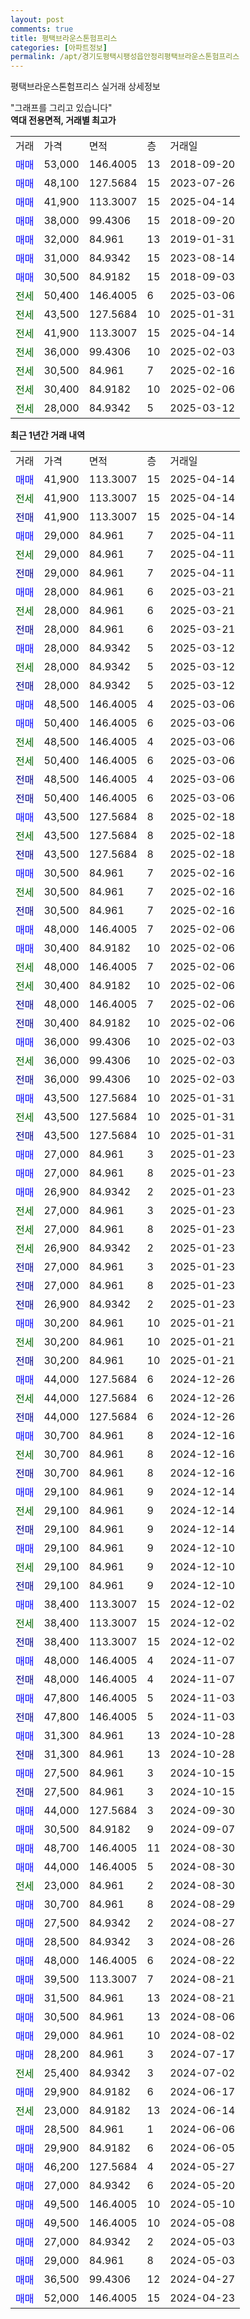 ```yaml
---
layout: post
comments: true
title: 평택브라운스톤험프리스
categories: [아파트정보]
permalink: /apt/경기도평택시팽성읍안정리평택브라운스톤험프리스
---
```


평택브라운스톤험프리스 실거래 상세정보

<script type="text/javascript">
  google.charts.load('current', {'packages':['line', 'corechart']});
  google.charts.setOnLoadCallback(drawChart);

  function drawChart() {
    var data = new google.visualization.DataTable();
    data.addColumn('date', '거래일');
    data.addColumn('number', "매매");
    data.addColumn('number', "전세");
    data.addColumn('number', "전매");

    data.addRows([[new Date(Date.parse("2025-04-14")), 41900, null, null], [new Date(Date.parse("2025-04-14")), null, 41900, null], [new Date(Date.parse("2025-04-14")), null, null, 41900], [new Date(Date.parse("2025-04-11")), 29000, null, null], [new Date(Date.parse("2025-04-11")), null, 29000, null], [new Date(Date.parse("2025-04-11")), null, null, 29000], [new Date(Date.parse("2025-03-21")), 28000, null, null], [new Date(Date.parse("2025-03-21")), null, 28000, null], [new Date(Date.parse("2025-03-21")), null, null, 28000], [new Date(Date.parse("2025-03-12")), 28000, null, null], [new Date(Date.parse("2025-03-12")), null, 28000, null], [new Date(Date.parse("2025-03-12")), null, null, 28000], [new Date(Date.parse("2025-03-06")), 48500, null, null], [new Date(Date.parse("2025-03-06")), 50400, null, null], [new Date(Date.parse("2025-03-06")), null, 48500, null], [new Date(Date.parse("2025-03-06")), null, 50400, null], [new Date(Date.parse("2025-03-06")), null, null, 48500], [new Date(Date.parse("2025-03-06")), null, null, 50400], [new Date(Date.parse("2025-02-18")), 43500, null, null], [new Date(Date.parse("2025-02-18")), null, 43500, null], [new Date(Date.parse("2025-02-18")), null, null, 43500], [new Date(Date.parse("2025-02-16")), 30500, null, null], [new Date(Date.parse("2025-02-16")), null, 30500, null], [new Date(Date.parse("2025-02-16")), null, null, 30500], [new Date(Date.parse("2025-02-06")), 48000, null, null], [new Date(Date.parse("2025-02-06")), 30400, null, null], [new Date(Date.parse("2025-02-06")), null, 48000, null], [new Date(Date.parse("2025-02-06")), null, 30400, null], [new Date(Date.parse("2025-02-06")), null, null, 48000], [new Date(Date.parse("2025-02-06")), null, null, 30400], [new Date(Date.parse("2025-02-03")), 36000, null, null], [new Date(Date.parse("2025-02-03")), null, 36000, null], [new Date(Date.parse("2025-02-03")), null, null, 36000], [new Date(Date.parse("2025-01-31")), 43500, null, null], [new Date(Date.parse("2025-01-31")), null, 43500, null], [new Date(Date.parse("2025-01-31")), null, null, 43500], [new Date(Date.parse("2025-01-23")), 27000, null, null], [new Date(Date.parse("2025-01-23")), 27000, null, null], [new Date(Date.parse("2025-01-23")), 26900, null, null], [new Date(Date.parse("2025-01-23")), null, 27000, null], [new Date(Date.parse("2025-01-23")), null, 27000, null], [new Date(Date.parse("2025-01-23")), null, 26900, null], [new Date(Date.parse("2025-01-23")), null, null, 27000], [new Date(Date.parse("2025-01-23")), null, null, 27000], [new Date(Date.parse("2025-01-23")), null, null, 26900], [new Date(Date.parse("2025-01-21")), 30200, null, null], [new Date(Date.parse("2025-01-21")), null, 30200, null], [new Date(Date.parse("2025-01-21")), null, null, 30200], [new Date(Date.parse("2024-12-26")), 44000, null, null], [new Date(Date.parse("2024-12-26")), null, 44000, null], [new Date(Date.parse("2024-12-26")), null, null, 44000], [new Date(Date.parse("2024-12-16")), 30700, null, null], [new Date(Date.parse("2024-12-16")), null, 30700, null], [new Date(Date.parse("2024-12-16")), null, null, 30700], [new Date(Date.parse("2024-12-14")), 29100, null, null], [new Date(Date.parse("2024-12-14")), null, 29100, null], [new Date(Date.parse("2024-12-14")), null, null, 29100], [new Date(Date.parse("2024-12-10")), 29100, null, null], [new Date(Date.parse("2024-12-10")), null, 29100, null], [new Date(Date.parse("2024-12-10")), null, null, 29100], [new Date(Date.parse("2024-12-02")), 38400, null, null], [new Date(Date.parse("2024-12-02")), null, 38400, null], [new Date(Date.parse("2024-12-02")), null, null, 38400], [new Date(Date.parse("2024-11-07")), 48000, null, null], [new Date(Date.parse("2024-11-07")), null, null, 48000], [new Date(Date.parse("2024-11-03")), 47800, null, null], [new Date(Date.parse("2024-11-03")), null, null, 47800], [new Date(Date.parse("2024-10-28")), 31300, null, null], [new Date(Date.parse("2024-10-28")), null, null, 31300], [new Date(Date.parse("2024-10-15")), 27500, null, null], [new Date(Date.parse("2024-10-15")), null, null, 27500], [new Date(Date.parse("2024-09-30")), 44000, null, null], [new Date(Date.parse("2024-09-07")), 30500, null, null], [new Date(Date.parse("2024-08-30")), 48700, null, null], [new Date(Date.parse("2024-08-30")), 44000, null, null], [new Date(Date.parse("2024-08-30")), null, 23000, null], [new Date(Date.parse("2024-08-29")), 30700, null, null], [new Date(Date.parse("2024-08-27")), 27500, null, null], [new Date(Date.parse("2024-08-26")), 28500, null, null], [new Date(Date.parse("2024-08-22")), 48000, null, null], [new Date(Date.parse("2024-08-21")), 39500, null, null], [new Date(Date.parse("2024-08-21")), 31500, null, null], [new Date(Date.parse("2024-08-06")), 30500, null, null], [new Date(Date.parse("2024-08-02")), 29000, null, null], [new Date(Date.parse("2024-07-17")), 28200, null, null], [new Date(Date.parse("2024-07-02")), null, 25400, null], [new Date(Date.parse("2024-06-17")), 29900, null, null], [new Date(Date.parse("2024-06-14")), null, 23000, null], [new Date(Date.parse("2024-06-06")), 28500, null, null], [new Date(Date.parse("2024-06-05")), 29900, null, null], [new Date(Date.parse("2024-05-27")), 46200, null, null], [new Date(Date.parse("2024-05-20")), 27000, null, null], [new Date(Date.parse("2024-05-10")), 49500, null, null], [new Date(Date.parse("2024-05-08")), 49500, null, null], [new Date(Date.parse("2024-05-03")), 27000, null, null], [new Date(Date.parse("2024-05-03")), 29000, null, null], [new Date(Date.parse("2024-04-27")), 36500, null, null], [new Date(Date.parse("2024-04-23")), 52000, null, null]]);

    var options = {
      hAxis: {
        format: 'yyyy/MM/dd'
      },    
      lineWidth: 0,
      pointsVisible: true,    
      title: '최근 1년간 유형별 실거래가 분포',
      legend: { position: 'bottom' }
    };

    var formatter = new google.visualization.NumberFormat({pattern:'###,###'} );
    formatter.format(data, 1);
    formatter.format(data, 2);
    
    setTimeout(function() {
        var chart = new google.visualization.LineChart(document.getElementById('columnchart_material'));
        chart.draw(data, (options));
        document.getElementById('loading').style.display = 'none';
    }, 200);
  }
</script>


<div id="loading" style="z-index:20; display: block; margin-left: 0px">"그래프를 그리고 있습니다"</div>
<div id="columnchart_material" style="width: 95%; margin-left: 0px; display: block"></div>
<!-- contents start -->
<b>역대 전용면적, 거래별 최고가</b>
<table class="sortable">
    <tr>
      <td>거래</td>
      <td>가격</td>
      <td>면적</td>
      <td>층</td>
      <td>거래일</td>
    </tr>
        <tr>
          <td><a style="color: blue">매매</a></td>
          <td>53,000</td>
          <td>146.4005</td>
          <td>13</td>
          <td>2018-09-20</td>
        </tr>            <tr>
          <td><a style="color: blue">매매</a></td>
          <td>48,100</td>
          <td>127.5684</td>
          <td>15</td>
          <td>2023-07-26</td>
        </tr>            <tr>
          <td><a style="color: blue">매매</a></td>
          <td>41,900</td>
          <td>113.3007</td>
          <td>15</td>
          <td>2025-04-14</td>
        </tr>            <tr>
          <td><a style="color: blue">매매</a></td>
          <td>38,000</td>
          <td>99.4306</td>
          <td>15</td>
          <td>2018-09-20</td>
        </tr>            <tr>
          <td><a style="color: blue">매매</a></td>
          <td>32,000</td>
          <td>84.961</td>
          <td>13</td>
          <td>2019-01-31</td>
        </tr>            <tr>
          <td><a style="color: blue">매매</a></td>
          <td>31,000</td>
          <td>84.9342</td>
          <td>15</td>
          <td>2023-08-14</td>
        </tr>            <tr>
          <td><a style="color: blue">매매</a></td>
          <td>30,500</td>
          <td>84.9182</td>
          <td>15</td>
          <td>2018-09-03</td>
        </tr>        
        <tr>
              <td><a style="color: darkgreen">전세</a></td>
              <td>50,400</td>
              <td>146.4005</td>
              <td>6</td>
              <td>2025-03-06</td>
            </tr>            <tr>
              <td><a style="color: darkgreen">전세</a></td>
              <td>43,500</td>
              <td>127.5684</td>
              <td>10</td>
              <td>2025-01-31</td>
            </tr>            <tr>
              <td><a style="color: darkgreen">전세</a></td>
              <td>41,900</td>
              <td>113.3007</td>
              <td>15</td>
              <td>2025-04-14</td>
            </tr>            <tr>
              <td><a style="color: darkgreen">전세</a></td>
              <td>36,000</td>
              <td>99.4306</td>
              <td>10</td>
              <td>2025-02-03</td>
            </tr>            <tr>
              <td><a style="color: darkgreen">전세</a></td>
              <td>30,500</td>
              <td>84.961</td>
              <td>7</td>
              <td>2025-02-16</td>
            </tr>            <tr>
              <td><a style="color: darkgreen">전세</a></td>
              <td>30,400</td>
              <td>84.9182</td>
              <td>10</td>
              <td>2025-02-06</td>
            </tr>            <tr>
              <td><a style="color: darkgreen">전세</a></td>
              <td>28,000</td>
              <td>84.9342</td>
              <td>5</td>
              <td>2025-03-12</td>
            </tr>        
    
</table>

<b>최근 1년간 거래 내역</b>

<table class="sortable">
    <tr>
      <td>거래</td>
      <td>가격</td>
      <td>면적</td>
      <td>층</td>
      <td>거래일</td>
    </tr>
    <tr>
      <td><a style="color: blue">매매</a></td>
      <td>41,900</td>
      <td>113.3007</td>
      <td>15</td>
      <td>2025-04-14</td>
    </tr>          <tr>
      <td><a style="color: darkgreen">전세</a></td>
      <td>41,900</td>
      <td>113.3007</td>
      <td>15</td>
      <td>2025-04-14</td>
    </tr>          <tr>
      <td><a style="color: darkblue">전매</a></td>
      <td>41,900</td>
      <td>113.3007</td>
      <td>15</td>
      <td>2025-04-14</td>
    </tr>          <tr>
      <td><a style="color: blue">매매</a></td>
      <td>29,000</td>
      <td>84.961</td>
      <td>7</td>
      <td>2025-04-11</td>
    </tr>          <tr>
      <td><a style="color: darkgreen">전세</a></td>
      <td>29,000</td>
      <td>84.961</td>
      <td>7</td>
      <td>2025-04-11</td>
    </tr>          <tr>
      <td><a style="color: darkblue">전매</a></td>
      <td>29,000</td>
      <td>84.961</td>
      <td>7</td>
      <td>2025-04-11</td>
    </tr>          <tr>
      <td><a style="color: blue">매매</a></td>
      <td>28,000</td>
      <td>84.961</td>
      <td>6</td>
      <td>2025-03-21</td>
    </tr>          <tr>
      <td><a style="color: darkgreen">전세</a></td>
      <td>28,000</td>
      <td>84.961</td>
      <td>6</td>
      <td>2025-03-21</td>
    </tr>          <tr>
      <td><a style="color: darkblue">전매</a></td>
      <td>28,000</td>
      <td>84.961</td>
      <td>6</td>
      <td>2025-03-21</td>
    </tr>          <tr>
      <td><a style="color: blue">매매</a></td>
      <td>28,000</td>
      <td>84.9342</td>
      <td>5</td>
      <td>2025-03-12</td>
    </tr>          <tr>
      <td><a style="color: darkgreen">전세</a></td>
      <td>28,000</td>
      <td>84.9342</td>
      <td>5</td>
      <td>2025-03-12</td>
    </tr>          <tr>
      <td><a style="color: darkblue">전매</a></td>
      <td>28,000</td>
      <td>84.9342</td>
      <td>5</td>
      <td>2025-03-12</td>
    </tr>          <tr>
      <td><a style="color: blue">매매</a></td>
      <td>48,500</td>
      <td>146.4005</td>
      <td>4</td>
      <td>2025-03-06</td>
    </tr>          <tr>
      <td><a style="color: blue">매매</a></td>
      <td>50,400</td>
      <td>146.4005</td>
      <td>6</td>
      <td>2025-03-06</td>
    </tr>          <tr>
      <td><a style="color: darkgreen">전세</a></td>
      <td>48,500</td>
      <td>146.4005</td>
      <td>4</td>
      <td>2025-03-06</td>
    </tr>          <tr>
      <td><a style="color: darkgreen">전세</a></td>
      <td>50,400</td>
      <td>146.4005</td>
      <td>6</td>
      <td>2025-03-06</td>
    </tr>          <tr>
      <td><a style="color: darkblue">전매</a></td>
      <td>48,500</td>
      <td>146.4005</td>
      <td>4</td>
      <td>2025-03-06</td>
    </tr>          <tr>
      <td><a style="color: darkblue">전매</a></td>
      <td>50,400</td>
      <td>146.4005</td>
      <td>6</td>
      <td>2025-03-06</td>
    </tr>          <tr>
      <td><a style="color: blue">매매</a></td>
      <td>43,500</td>
      <td>127.5684</td>
      <td>8</td>
      <td>2025-02-18</td>
    </tr>          <tr>
      <td><a style="color: darkgreen">전세</a></td>
      <td>43,500</td>
      <td>127.5684</td>
      <td>8</td>
      <td>2025-02-18</td>
    </tr>          <tr>
      <td><a style="color: darkblue">전매</a></td>
      <td>43,500</td>
      <td>127.5684</td>
      <td>8</td>
      <td>2025-02-18</td>
    </tr>          <tr>
      <td><a style="color: blue">매매</a></td>
      <td>30,500</td>
      <td>84.961</td>
      <td>7</td>
      <td>2025-02-16</td>
    </tr>          <tr>
      <td><a style="color: darkgreen">전세</a></td>
      <td>30,500</td>
      <td>84.961</td>
      <td>7</td>
      <td>2025-02-16</td>
    </tr>          <tr>
      <td><a style="color: darkblue">전매</a></td>
      <td>30,500</td>
      <td>84.961</td>
      <td>7</td>
      <td>2025-02-16</td>
    </tr>          <tr>
      <td><a style="color: blue">매매</a></td>
      <td>48,000</td>
      <td>146.4005</td>
      <td>7</td>
      <td>2025-02-06</td>
    </tr>          <tr>
      <td><a style="color: blue">매매</a></td>
      <td>30,400</td>
      <td>84.9182</td>
      <td>10</td>
      <td>2025-02-06</td>
    </tr>          <tr>
      <td><a style="color: darkgreen">전세</a></td>
      <td>48,000</td>
      <td>146.4005</td>
      <td>7</td>
      <td>2025-02-06</td>
    </tr>          <tr>
      <td><a style="color: darkgreen">전세</a></td>
      <td>30,400</td>
      <td>84.9182</td>
      <td>10</td>
      <td>2025-02-06</td>
    </tr>          <tr>
      <td><a style="color: darkblue">전매</a></td>
      <td>48,000</td>
      <td>146.4005</td>
      <td>7</td>
      <td>2025-02-06</td>
    </tr>          <tr>
      <td><a style="color: darkblue">전매</a></td>
      <td>30,400</td>
      <td>84.9182</td>
      <td>10</td>
      <td>2025-02-06</td>
    </tr>          <tr>
      <td><a style="color: blue">매매</a></td>
      <td>36,000</td>
      <td>99.4306</td>
      <td>10</td>
      <td>2025-02-03</td>
    </tr>          <tr>
      <td><a style="color: darkgreen">전세</a></td>
      <td>36,000</td>
      <td>99.4306</td>
      <td>10</td>
      <td>2025-02-03</td>
    </tr>          <tr>
      <td><a style="color: darkblue">전매</a></td>
      <td>36,000</td>
      <td>99.4306</td>
      <td>10</td>
      <td>2025-02-03</td>
    </tr>          <tr>
      <td><a style="color: blue">매매</a></td>
      <td>43,500</td>
      <td>127.5684</td>
      <td>10</td>
      <td>2025-01-31</td>
    </tr>          <tr>
      <td><a style="color: darkgreen">전세</a></td>
      <td>43,500</td>
      <td>127.5684</td>
      <td>10</td>
      <td>2025-01-31</td>
    </tr>          <tr>
      <td><a style="color: darkblue">전매</a></td>
      <td>43,500</td>
      <td>127.5684</td>
      <td>10</td>
      <td>2025-01-31</td>
    </tr>          <tr>
      <td><a style="color: blue">매매</a></td>
      <td>27,000</td>
      <td>84.961</td>
      <td>3</td>
      <td>2025-01-23</td>
    </tr>          <tr>
      <td><a style="color: blue">매매</a></td>
      <td>27,000</td>
      <td>84.961</td>
      <td>8</td>
      <td>2025-01-23</td>
    </tr>          <tr>
      <td><a style="color: blue">매매</a></td>
      <td>26,900</td>
      <td>84.9342</td>
      <td>2</td>
      <td>2025-01-23</td>
    </tr>          <tr>
      <td><a style="color: darkgreen">전세</a></td>
      <td>27,000</td>
      <td>84.961</td>
      <td>3</td>
      <td>2025-01-23</td>
    </tr>          <tr>
      <td><a style="color: darkgreen">전세</a></td>
      <td>27,000</td>
      <td>84.961</td>
      <td>8</td>
      <td>2025-01-23</td>
    </tr>          <tr>
      <td><a style="color: darkgreen">전세</a></td>
      <td>26,900</td>
      <td>84.9342</td>
      <td>2</td>
      <td>2025-01-23</td>
    </tr>          <tr>
      <td><a style="color: darkblue">전매</a></td>
      <td>27,000</td>
      <td>84.961</td>
      <td>3</td>
      <td>2025-01-23</td>
    </tr>          <tr>
      <td><a style="color: darkblue">전매</a></td>
      <td>27,000</td>
      <td>84.961</td>
      <td>8</td>
      <td>2025-01-23</td>
    </tr>          <tr>
      <td><a style="color: darkblue">전매</a></td>
      <td>26,900</td>
      <td>84.9342</td>
      <td>2</td>
      <td>2025-01-23</td>
    </tr>          <tr>
      <td><a style="color: blue">매매</a></td>
      <td>30,200</td>
      <td>84.961</td>
      <td>10</td>
      <td>2025-01-21</td>
    </tr>          <tr>
      <td><a style="color: darkgreen">전세</a></td>
      <td>30,200</td>
      <td>84.961</td>
      <td>10</td>
      <td>2025-01-21</td>
    </tr>          <tr>
      <td><a style="color: darkblue">전매</a></td>
      <td>30,200</td>
      <td>84.961</td>
      <td>10</td>
      <td>2025-01-21</td>
    </tr>          <tr>
      <td><a style="color: blue">매매</a></td>
      <td>44,000</td>
      <td>127.5684</td>
      <td>6</td>
      <td>2024-12-26</td>
    </tr>          <tr>
      <td><a style="color: darkgreen">전세</a></td>
      <td>44,000</td>
      <td>127.5684</td>
      <td>6</td>
      <td>2024-12-26</td>
    </tr>          <tr>
      <td><a style="color: darkblue">전매</a></td>
      <td>44,000</td>
      <td>127.5684</td>
      <td>6</td>
      <td>2024-12-26</td>
    </tr>          <tr>
      <td><a style="color: blue">매매</a></td>
      <td>30,700</td>
      <td>84.961</td>
      <td>8</td>
      <td>2024-12-16</td>
    </tr>          <tr>
      <td><a style="color: darkgreen">전세</a></td>
      <td>30,700</td>
      <td>84.961</td>
      <td>8</td>
      <td>2024-12-16</td>
    </tr>          <tr>
      <td><a style="color: darkblue">전매</a></td>
      <td>30,700</td>
      <td>84.961</td>
      <td>8</td>
      <td>2024-12-16</td>
    </tr>          <tr>
      <td><a style="color: blue">매매</a></td>
      <td>29,100</td>
      <td>84.961</td>
      <td>9</td>
      <td>2024-12-14</td>
    </tr>          <tr>
      <td><a style="color: darkgreen">전세</a></td>
      <td>29,100</td>
      <td>84.961</td>
      <td>9</td>
      <td>2024-12-14</td>
    </tr>          <tr>
      <td><a style="color: darkblue">전매</a></td>
      <td>29,100</td>
      <td>84.961</td>
      <td>9</td>
      <td>2024-12-14</td>
    </tr>          <tr>
      <td><a style="color: blue">매매</a></td>
      <td>29,100</td>
      <td>84.961</td>
      <td>9</td>
      <td>2024-12-10</td>
    </tr>          <tr>
      <td><a style="color: darkgreen">전세</a></td>
      <td>29,100</td>
      <td>84.961</td>
      <td>9</td>
      <td>2024-12-10</td>
    </tr>          <tr>
      <td><a style="color: darkblue">전매</a></td>
      <td>29,100</td>
      <td>84.961</td>
      <td>9</td>
      <td>2024-12-10</td>
    </tr>          <tr>
      <td><a style="color: blue">매매</a></td>
      <td>38,400</td>
      <td>113.3007</td>
      <td>15</td>
      <td>2024-12-02</td>
    </tr>          <tr>
      <td><a style="color: darkgreen">전세</a></td>
      <td>38,400</td>
      <td>113.3007</td>
      <td>15</td>
      <td>2024-12-02</td>
    </tr>          <tr>
      <td><a style="color: darkblue">전매</a></td>
      <td>38,400</td>
      <td>113.3007</td>
      <td>15</td>
      <td>2024-12-02</td>
    </tr>          <tr>
      <td><a style="color: blue">매매</a></td>
      <td>48,000</td>
      <td>146.4005</td>
      <td>4</td>
      <td>2024-11-07</td>
    </tr>          <tr>
      <td><a style="color: darkblue">전매</a></td>
      <td>48,000</td>
      <td>146.4005</td>
      <td>4</td>
      <td>2024-11-07</td>
    </tr>          <tr>
      <td><a style="color: blue">매매</a></td>
      <td>47,800</td>
      <td>146.4005</td>
      <td>5</td>
      <td>2024-11-03</td>
    </tr>          <tr>
      <td><a style="color: darkblue">전매</a></td>
      <td>47,800</td>
      <td>146.4005</td>
      <td>5</td>
      <td>2024-11-03</td>
    </tr>          <tr>
      <td><a style="color: blue">매매</a></td>
      <td>31,300</td>
      <td>84.961</td>
      <td>13</td>
      <td>2024-10-28</td>
    </tr>          <tr>
      <td><a style="color: darkblue">전매</a></td>
      <td>31,300</td>
      <td>84.961</td>
      <td>13</td>
      <td>2024-10-28</td>
    </tr>          <tr>
      <td><a style="color: blue">매매</a></td>
      <td>27,500</td>
      <td>84.961</td>
      <td>3</td>
      <td>2024-10-15</td>
    </tr>          <tr>
      <td><a style="color: darkblue">전매</a></td>
      <td>27,500</td>
      <td>84.961</td>
      <td>3</td>
      <td>2024-10-15</td>
    </tr>          <tr>
      <td><a style="color: blue">매매</a></td>
      <td>44,000</td>
      <td>127.5684</td>
      <td>3</td>
      <td>2024-09-30</td>
    </tr>          <tr>
      <td><a style="color: blue">매매</a></td>
      <td>30,500</td>
      <td>84.9182</td>
      <td>9</td>
      <td>2024-09-07</td>
    </tr>          <tr>
      <td><a style="color: blue">매매</a></td>
      <td>48,700</td>
      <td>146.4005</td>
      <td>11</td>
      <td>2024-08-30</td>
    </tr>          <tr>
      <td><a style="color: blue">매매</a></td>
      <td>44,000</td>
      <td>146.4005</td>
      <td>5</td>
      <td>2024-08-30</td>
    </tr>          <tr>
      <td><a style="color: darkgreen">전세</a></td>
      <td>23,000</td>
      <td>84.961</td>
      <td>2</td>
      <td>2024-08-30</td>
    </tr>          <tr>
      <td><a style="color: blue">매매</a></td>
      <td>30,700</td>
      <td>84.961</td>
      <td>8</td>
      <td>2024-08-29</td>
    </tr>          <tr>
      <td><a style="color: blue">매매</a></td>
      <td>27,500</td>
      <td>84.9342</td>
      <td>2</td>
      <td>2024-08-27</td>
    </tr>          <tr>
      <td><a style="color: blue">매매</a></td>
      <td>28,500</td>
      <td>84.9342</td>
      <td>3</td>
      <td>2024-08-26</td>
    </tr>          <tr>
      <td><a style="color: blue">매매</a></td>
      <td>48,000</td>
      <td>146.4005</td>
      <td>6</td>
      <td>2024-08-22</td>
    </tr>          <tr>
      <td><a style="color: blue">매매</a></td>
      <td>39,500</td>
      <td>113.3007</td>
      <td>7</td>
      <td>2024-08-21</td>
    </tr>          <tr>
      <td><a style="color: blue">매매</a></td>
      <td>31,500</td>
      <td>84.961</td>
      <td>13</td>
      <td>2024-08-21</td>
    </tr>          <tr>
      <td><a style="color: blue">매매</a></td>
      <td>30,500</td>
      <td>84.961</td>
      <td>13</td>
      <td>2024-08-06</td>
    </tr>          <tr>
      <td><a style="color: blue">매매</a></td>
      <td>29,000</td>
      <td>84.961</td>
      <td>10</td>
      <td>2024-08-02</td>
    </tr>          <tr>
      <td><a style="color: blue">매매</a></td>
      <td>28,200</td>
      <td>84.961</td>
      <td>3</td>
      <td>2024-07-17</td>
    </tr>          <tr>
      <td><a style="color: darkgreen">전세</a></td>
      <td>25,400</td>
      <td>84.9342</td>
      <td>3</td>
      <td>2024-07-02</td>
    </tr>          <tr>
      <td><a style="color: blue">매매</a></td>
      <td>29,900</td>
      <td>84.9182</td>
      <td>6</td>
      <td>2024-06-17</td>
    </tr>          <tr>
      <td><a style="color: darkgreen">전세</a></td>
      <td>23,000</td>
      <td>84.9182</td>
      <td>13</td>
      <td>2024-06-14</td>
    </tr>          <tr>
      <td><a style="color: blue">매매</a></td>
      <td>28,500</td>
      <td>84.961</td>
      <td>1</td>
      <td>2024-06-06</td>
    </tr>          <tr>
      <td><a style="color: blue">매매</a></td>
      <td>29,900</td>
      <td>84.9182</td>
      <td>6</td>
      <td>2024-06-05</td>
    </tr>          <tr>
      <td><a style="color: blue">매매</a></td>
      <td>46,200</td>
      <td>127.5684</td>
      <td>4</td>
      <td>2024-05-27</td>
    </tr>          <tr>
      <td><a style="color: blue">매매</a></td>
      <td>27,000</td>
      <td>84.9342</td>
      <td>6</td>
      <td>2024-05-20</td>
    </tr>          <tr>
      <td><a style="color: blue">매매</a></td>
      <td>49,500</td>
      <td>146.4005</td>
      <td>10</td>
      <td>2024-05-10</td>
    </tr>          <tr>
      <td><a style="color: blue">매매</a></td>
      <td>49,500</td>
      <td>146.4005</td>
      <td>10</td>
      <td>2024-05-08</td>
    </tr>          <tr>
      <td><a style="color: blue">매매</a></td>
      <td>27,000</td>
      <td>84.9342</td>
      <td>2</td>
      <td>2024-05-03</td>
    </tr>          <tr>
      <td><a style="color: blue">매매</a></td>
      <td>29,000</td>
      <td>84.961</td>
      <td>8</td>
      <td>2024-05-03</td>
    </tr>          <tr>
      <td><a style="color: blue">매매</a></td>
      <td>36,500</td>
      <td>99.4306</td>
      <td>12</td>
      <td>2024-04-27</td>
    </tr>          <tr>
      <td><a style="color: blue">매매</a></td>
      <td>52,000</td>
      <td>146.4005</td>
      <td>15</td>
      <td>2024-04-23</td>
    </tr>      </table>
<!-- contents end -->    

